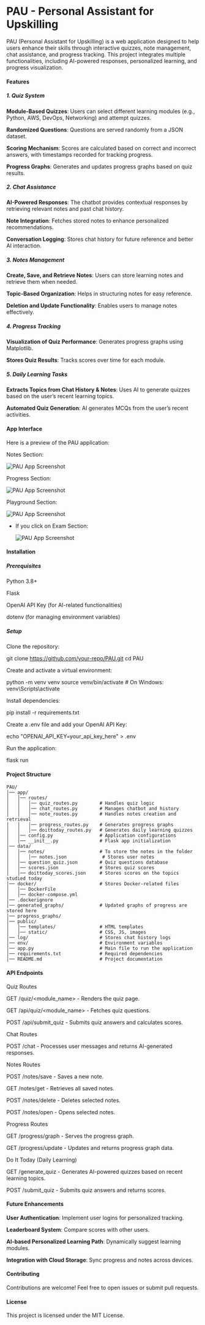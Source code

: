 # **PAU - Personal Assistant for Upskilling**

PAU (Personal Assistant for Upskilling) is a web application designed to help users enhance their skills through interactive quizzes, note management, chat assistance, and progress tracking. This project integrates multiple functionalities, including AI-powered responses, personalized learning, and progress visualization.

#### **Features**

##### 1. **Quiz System**

**Module-Based Quizzes**: Users can select different learning modules (e.g., Python, AWS, DevOps, Networking) and attempt quizzes.

**Randomized Questions**: Questions are served randomly from a JSON dataset.

**Scoring Mechanism**: Scores are calculated based on correct and incorrect answers, with timestamps recorded for tracking progress.

**Progress Graphs**: Generates and updates progress graphs based on quiz results.

##### 2. **Chat Assistance**

**AI-Powered Responses**: The chatbot provides contextual responses by retrieving relevant notes and past chat history.

**Note Integration**: Fetches stored notes to enhance personalized recommendations.

**Conversation Logging**: Stores chat history for future reference and better AI interaction.

##### **3. Notes Management**

**Create, Save, and Retrieve Notes**: Users can store learning notes and retrieve them when needed.

**Topic-Based Organization**: Helps in structuring notes for easy reference.

**Deletion and Update Functionality**: Enables users to manage notes effectively.

##### **4. Progress Tracking**

**Visualization of Quiz Performance**: Generates progress graphs using Matplotlib.

**Stores Quiz Results**: Tracks scores over time for each module.

##### **5. Daily Learning Tasks**

**Extracts Topics from Chat History & Notes**: Uses AI to generate quizzes based on the user’s recent learning topics.

**Automated Quiz Generation**: AI generates MCQs from the user’s recent activities.

#### **App Interface**

Here is a preview of the PAU application:

Notes Section:

![PAU App Screenshot](public/images/PAU_App.jpg)

Progress Section:

![PAU App Screenshot](public/images/PAU_app1.jpg)

Playground Section:

![PAU App Screenshot](public/images/PAU_App2.jpg)

   - If you click on Exam Section:

      ![PAU App Screenshot](public/images/PAU_App3.jpg)

#### **Installation**

##### **Prerequisites**

Python 3.8+

Flask

OpenAI API Key (for AI-related functionalities)

dotenv (for managing environment variables)

##### **Setup**

Clone the repository:

git clone https://github.com/your-repo/PAU.git
cd PAU

Create and activate a virtual environment:

python -m venv venv
source venv/bin/activate  # On Windows: venv\Scripts\activate

Install dependencies:

pip install -r requirements.txt

Create a .env file and add your OpenAI API Key:

echo "OPENAI_API_KEY=your_api_key_here" > .env

Run the application:

flask run

#### **Project Structure**
```
PAU/
│── app/
│   │── routes/
│   │   │── quiz_routes.py        # Handles quiz logic
│   │   │── chat_routes.py        # Manages chatbot and history
│   │   │── note_routes.py        # Handles notes creation and retrieval
│   │   │── progress_routes.py    # Generates progress graphs
│   │   │── doittoday_routes.py   # Generates daily learning quizzes
│   │── config.py                 # Application configurations
│   │── __init__.py               # Flask app initialization
│── data/
│   │── notes/                    # To store the notes in the folder
│   │   │── notes.json             # Stores user notes
│   │── question_quiz.json        # Quiz questions database
│   │── scores.json               # Stores quiz scores
│   │── doittoday_scores.json     # Stores scores on the topics studied today
│── docker/                       # Stores Docker-related files
│   │── DockerFile
│   │── docker-compose.yml
│── .dockerignore
│── generated_graphs/             # Updated graphs of progress are stored here
│── progress_graphs/
│── public/
│   │── templates/                # HTML templates
│   │── static/                   # CSS, JS, images
│── log/                          # Stores chat history logs
│── env/                          # Environment variables
│── app.py                        # Main file to run the application
│── requirements.txt              # Required dependencies
│── README.md                     # Project documentation
```
#### **API Endpoints**

Quiz Routes

GET /quiz/<module_name> - Renders the quiz page.

GET /api/quiz/<module_name> - Fetches quiz questions.

POST /api/submit_quiz - Submits quiz answers and calculates scores.

Chat Routes

POST /chat - Processes user messages and returns AI-generated responses.

Notes Routes

POST /notes/save - Saves a new note.

GET /notes/get - Retrieves all saved notes.

POST /notes/delete - Deletes selected notes.

POST /notes/open - Opens selected notes.

Progress Routes

GET /progress/graph - Serves the progress graph.

GET /progress/update - Updates and returns progress graph data.

Do It Today (Daily Learning)

GET /generate_quiz - Generates AI-powered quizzes based on recent learning topics.

POST /submit_quiz - Submits quiz answers and returns scores.

#### **Future Enhancements**

**User Authentication**: Implement user logins for personalized tracking.

**Leaderboard System**: Compare scores with other users.

**AI-based Personalized Learning Path**: Dynamically suggest learning modules.

**Integration with Cloud Storage**: Sync progress and notes across devices.

#### **Contributing**

Contributions are welcome! Feel free to open issues or submit pull requests.

#### **License**

This project is licensed under the MIT License.
